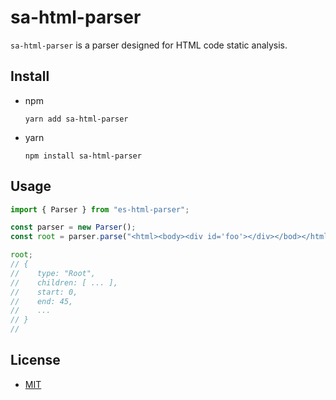 # sa-html-parser

`sa-html-parser` is a parser designed for HTML code static analysis.

## Install

- npm

  ```
  yarn add sa-html-parser
  ```

- yarn

  ```
  npm install sa-html-parser
  ```

## Usage

```js
import { Parser } from "es-html-parser";

const parser = new Parser();
const root = parser.parse("<html><body><div id='foo'></div></bod></html>");

root;
// {
//    type: "Root",
//    children: [ ... ],
//    start: 0,
//    end: 45,
//    ...
// }
//
```

## License

- [MIT](./LICENSE)
